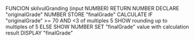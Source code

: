 FUNCION skilvulGranding (input NUMBER) RETURN NUMBER
	DECLARE "originalGrade" NUMBER
	STORE "finalGrade"
	CALCULATE IF "originalGrade" >= 70 AND <3 of multiples 5
	SHOW rounding up to multiples of 5
	ELSE SHOW NUMBER
	SET "finalGrade" value with calculation result
	DISPLAY  "finalGrade"